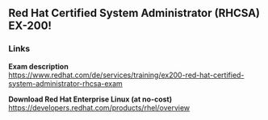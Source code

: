 ## Red Hat Certified System Administrator (RHCSA) EX-200!

### Links

**Exam description**  
https://www.redhat.com/de/services/training/ex200-red-hat-certified-system-administrator-rhcsa-exam

**Download Red Hat Enterprise Linux (at no-cost)**  
https://developers.redhat.com/products/rhel/overview